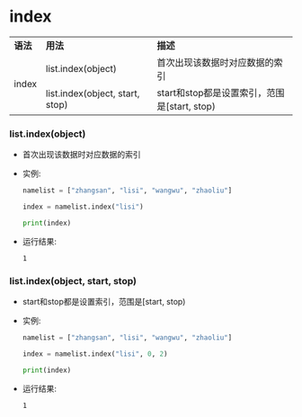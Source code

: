 # index

<table>
    <tr>
        <td><b>语法</b></td>
        <td><b>用法</b></td>
        <td><b>描述</b></td>
   </tr>
    <tr>
        <td rowspan="2">index</td>    
        <td >list.index(object)</td>  
        <td>首次出现该数据时对应数据的索引</td>
    </tr>
    <tr>
        <td >list.index(object, start, stop)</td>  
        <td >start和stop都是设置索引，范围是[start, stop)</td>
    </tr>
</table>

### list.index(object)
- 首次出现该数据时对应数据的索引

- 实例:
  ```python
  namelist = ["zhangsan", "lisi", "wangwu", "zhaoliu"]

  index = namelist.index("lisi")

  print(index)
  ```
- 运行结果:
  ```
  1
  ```

### list.index(object, start, stop)
- start和stop都是设置索引，范围是[start, stop)
- 实例:
  ```python
  namelist = ["zhangsan", "lisi", "wangwu", "zhaoliu"]

  index = namelist.index("lisi", 0, 2)

  print(index)
  ```
- 运行结果:

  ```
  1
  ```
